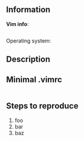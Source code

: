 <!--
  Thanks for submitting an issue for vim-import-cost!

  This is a template for reporting bugs or issues found in this plugin. Before submitting a bug
  report, please make sure to update the plugin to the latest version and check if the bug is
  persisted there.

  If you're planning to suggest a feature or an improvement, feel free to delete this template :)

  PLEASE NOTE that this plugin uses another package called `import-cost`, and the issue may be
  related to it. Please check if the issue persist in the VS Code extension:

    https://github.com/wix/import-cost

  Also, please look through existing bug reports in both this and the `import-cost` projects.
  -->

## Information

**Vim info**:

```
```

<!-- Paste the first two lines of :version here -->

Operating system: <!-- Describe your operating system version -->

## Description

<!--
  Describe what went wrong, including the expected and the current behaviour.
  You can also provide a screenshot if you'd like to.
  -->

## Minimal .vimrc

<!-- Please provide a minimal verison of your .vimrc (or init.vim) file (less than 50 lines) -->

```vim
```

## Steps to reproduce

<!-- Write a list of steps below -->

1. foo
2. bar
3. baz
